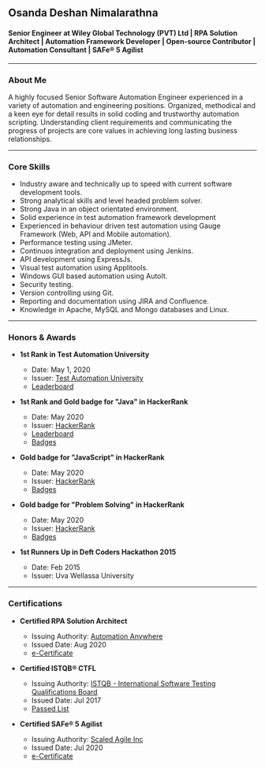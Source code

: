 ## Osanda Deshan Nimalarathna
#### Senior Engineer at Wiley Global Technology (PVT) Ltd | RPA Solution Architect | Automation Framework Developer | Open-source Contributor | Automation Consultant | SAFe® 5 Agilist

------------

### About Me
A highly focused Senior Software Automation Engineer experienced in a variety of automation and engineering positions. Organized, methodical and a keen eye for detail results in solid coding and trustworthy automation scripting. Understanding client requirements and communicating the progress of projects are core values in achieving long lasting business relationships. 

------------

### Core Skills
* Industry aware and technically up to speed with current software development tools.
* Strong analytical skills and level headed problem solver.
* Strong Java in an object orientated environment.
* Solid experience in test automation framework development
* Experienced in behaviour driven test automation using Gauge Framework (Web, API and Mobile automation).
* Performance testing using JMeter.
* Continuos integration and deployment using Jenkins.
* API development using ExpressJs.
* Visual test automation using Applitools.
* Windows GUI based automation using AutoIt.
* Security testing.
* Version controlling using Git.
* Reporting and documentation using JIRA and Confluence.
* Knowledge in Apache, MySQL and Mongo databases and Linux.

------------

### Honors & Awards
 * **1st Rank in Test Automation University**
   * Date: May 1, 2020  
   * Issuer: [Test Automation University](https://testautomationu.applitools.com)
   * [Leaderboard](https://testautomationu.applitools.com/tau100.html)

 * **1st Rank and Gold badge for "Java" in HackerRank**
   * Date: May 2020
   * Issuer: [HackerRank](https://www.hackerrank.com)
   * [Leaderboard](https://www.hackerrank.com/leaderboard?filter=osandadeshan&filter_on=hacker&limit=5000&page=1&track=java&type=practice)
   * [Badges](https://www.hackerrank.com/osandadeshan?hr_r=1)

 * **Gold badge for "JavaScript" in HackerRank**
   * Date: May 2020  
   * Issuer: [HackerRank](https://www.hackerrank.com)
   * [Badges](https://www.hackerrank.com/osandadeshan?hr_r=1)

 * **Gold badge for "Problem Solving" in HackerRank**
   * Date: May 2020
   * Issuer: [HackerRank](https://www.hackerrank.com)
   * [Badges](https://www.hackerrank.com/osandadeshan?hr_r=1)

 * **1st Runners Up in Deft Coders Hackathon 2015**
   * Date: Feb 2015
   * Issuer: Uva Wellassa University

------------

### Certifications
 * **Certified RPA Solution Architect**
   * Issuing Authority: [Automation Anywhere](https://www.automationanywhere.com)
   * Issued Date: Aug 2020
   * [e-Certificate](https://certificates.automationanywhere.com/f2a97613-6e23-4fdf-9446-79df82ed5a5b)
   
 * **Certified ISTQB® CTFL**
   * Issuing Authority: [ISTQB - International Software Testing Qualifications Board](https://www.istqb.org/)
   * Issued Date: Jul 2017
   * [Passed List](https://www.sl-stb.org/exam/results.html)
   
 * **Certified SAFe® 5 Agilist**
   * Issuing Authority: [Scaled Agile Inc](https://www.scaledagile.com/)
   * Issued Date: Jul 2020   
   * [e-Certificate](https://www.youracclaim.com/badges/6deb4350-1fc3-4758-a1be-ecfdb04bf17a/linked_in_profile)
